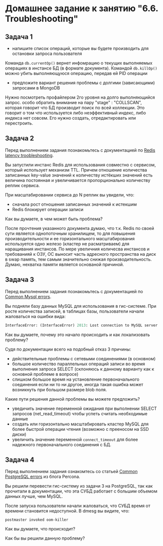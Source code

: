 # Домашнее задание к занятию "6.6. Troubleshooting"

## Задача 1

- напишите список операций, которые вы будете производить для остановки запроса пользователя

Команда `db.currentOp()` вернет инфомрацию о текущих выполняемых операциях в инстансе БД (в формате документа). Командой `db.killOp()` можно убить выполняющуюся операцию, передав ей PID операции

- предложите вариант решения проблемы с долгими (зависающими) запросами в MongoDB

Нужно посмотреть профайлером 2го уровня на долго выполняющийся запрос. особо обратить внимание на пару "stage" : "COLLSCAN", которая говорит что БД производит поиск по всей коллекции. Это говорит о том что используется либо неэффективный индекс, либо индекса нет совсем. Его нужно создать, отредактировать или перестроить.

## Задача 2

Перед выполнением задания познакомьтесь с документацией по [Redis latency troobleshooting](https://redis.io/topics/latency).

Вы запустили инстанс Redis для использования совместно с сервисом, который использует механизм TTL. 
Причем отношение количества записанных key-value значений к количеству истёкших значений есть величина постоянная и
увеличивается пропорционально количеству реплик сервиса. 

При масштабировании сервиса до N реплик вы увидели, что:
- сначала рост отношения записанных значений к истекшим
- Redis блокирует операции записи

Как вы думаете, в чем может быть проблема?

После прочтения указанного документа думаю, что т.к. Redis по своей сути является однопоточным хранилищем, то для повышения производительности и ее горизонтального масштабирования используется одно железо (кластер не расматриваем) для наращивания инстансов. По мере увеличния количесва инстансов и требованияй к ОЗУ, ОС выносит часть адресного пространства на диск в swap память, тем самым значительно снижая производительность. Думаю, нехватка памяти является основаной причиной. 
 
## Задача 3

Перед выполнением задания познакомьтесь с документацией по [Common Mysql errors](https://dev.mysql.com/doc/refman/8.0/en/common-errors.html).

Вы подняли базу данных MySQL для использования в гис-системе. При росте количества записей, в таблицах базы,
пользователи начали жаловаться на ошибки вида:
```python
InterfaceError: (InterfaceError) 2013: Lost connection to MySQL server during query u'SELECT..... '
```

Как вы думаете, почему это начало происходить и как локализовать проблему?

Судя по документации всего на подобный отказ 3 причины:
- действительные проблемы с сетевыми соединениями (в основном)
- большое количество параллельных операций записи во время выполнения запроса SELECT (склоняюсь к данному варианту как к основной проблеме в вопросе)
- слишком большое время на установление первоначального соединения
если ни то ни другое, иногда такая ошибка может возникнуть при большом размере blob поля.

Какие пути решения данной проблемы вы можете предложить?

- уведичить значение переменной ожидания при выполнении SELECT запросов (net_read_timeout) чтобы успеть считать необходимые данные
- создать или горизонтально масштабировать кластер MySQL для более быстрой операции чтения (возможно с прееносом на SSD диски)
- увеличить значение переменной `connect_timeout` для более надежного первоначального соединения с БД.

## Задача 4

Перед выполнением задания ознакомтесь со статьей [Common PostgreSQL errors](https://www.percona.com/blog/2020/06/05/10-common-postgresql-errors/) из блога Percona.

Вы решили перевести гис-систему из задачи 3 на PostgreSQL, так как прочитали в документации, что эта СУБД работает с 
большим объемом данных лучше, чем MySQL.

После запуска пользователи начали жаловаться, что СУБД время от времени становится недоступной. В dmesg вы видите, что:

`postmaster invoked oom-killer`

Как вы думаете, что происходит?

Как бы вы решили данную проблему?
